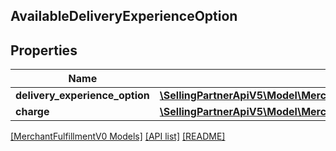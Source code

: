 ## AvailableDeliveryExperienceOption

## Properties

Name | Type | Description | Notes
------------ | ------------- | ------------- | -------------
**delivery_experience_option** | [**\SellingPartnerApiV5\Model\MerchantFulfillmentV0\DeliveryExperienceOption**](DeliveryExperienceOption.md) |  |
**charge** | [**\SellingPartnerApiV5\Model\MerchantFulfillmentV0\CurrencyAmount**](CurrencyAmount.md) |  |

[[MerchantFulfillmentV0 Models]](../) [[API list]](../../Api) [[README]](../../../README.md)
